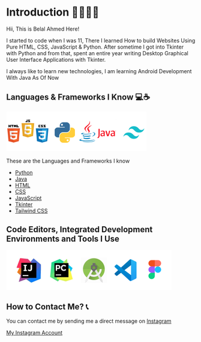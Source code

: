 
# Introduction 🙋‍♂️👨‍💻
Hii, This is Belal Ahmed Here!

I started to code when I was 11, There I learned How to build Websites Using Pure HTML, CSS, JavaScript & Python. After sometime I got into Tkinter with Python and from that, spent an entire year writing Desktop Graphical User Interface Applications with Tkinter.

I always like to learn new technologies, I am learning Android Development With Java As Of Now



## Languages & Frameworks I Know 💻☕
![](LanguagesAndFrameworks.png "Languages And Frameworks")

These are the Languages and Frameworks I know 
    
 - [Python](https://en.wikipedia.org/wiki/Python_(programming_language))
 - [Java](https://en.wikipedia.org/wiki/Java_(programming_language))
 - [HTML](https://en.wikipedia.org/wiki/HTML)
 - [CSS](https://en.wikipedia.org/wiki/CSS)
 - [JavaScript](https://en.wikipedia.org/wiki/JavaScript)
 - [Tkinter](https://en.wikipedia.org/wiki/Tkinter)
 - [Tailwind CSS](https://tailwindcss.com/)

## Code Editors, Integrated Development Environments and Tools I Use
![](CodeEditorsIDETools.png "Code Editors, IDEs & Tools")

## How to Contact Me? 📞
You can contact me by sending me a direct message on [Instagram](https://www.instagram.com/)

[My Instagram Account](https://instagram.com/mrbelalahmed95)


<!---
mrbelalahmed95/mrbelalahmed95 is a ✨ special ✨ repository because its `README.md` (this file) appears on your GitHub profile.
You can click the Preview link to take a look at your changes.
--->
